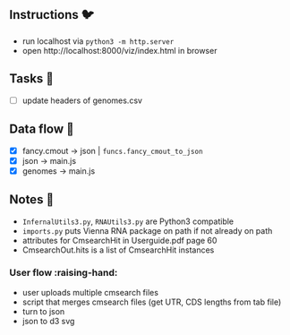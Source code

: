 ## Instructions :bird:
- run localhost via `python3 -m http.server`
- open http://localhost:8000/viz/index.html in browser

## Tasks :wrench:
- [ ] update headers of genomes.csv

## Data flow :ocean:
- [x] fancy.cmout -> json | `funcs.fancy_cmout_to_json`
- [x] json -> main.js
- [x] genomes -> main.js

## Notes :scroll:
- `InfernalUtils3.py`, `RNAUtils3.py` are Python3 compatible
- `imports.py` puts Vienna RNA package on path if not already on path
- attributes for CmsearchHit in Userguide.pdf page 60
- CmsearchOut.hits is a list of CmsearchHit instances

### User flow :raising-hand:
- user uploads multiple cmsearch files
- script that merges cmsearch files (get UTR, CDS lengths from tab file)
- turn to json
- json to d3 svg